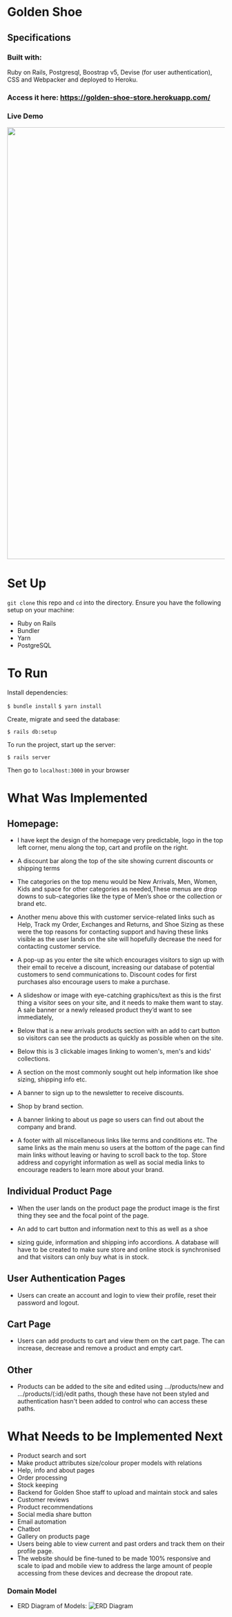 # Golden Shoe

## Specifications 

### Built with:
Ruby on Rails, Postgresql, Boostrap v5, Devise (for user authentication), CSS and Webpacker and deployed to Heroku.

### Access it here: **https://golden-shoe-store.herokuapp.com/**

### Live Demo
<img src="https://github.com/natp4444/golden_shoe/blob/master/public/assets/demo/demo.gif" width="1000" />

# Set Up

`git clone` this repo and `cd` into the directory.
Ensure you have the following setup on your machine:
-   Ruby on Rails 
-   Bundler
-   Yarn
-   PostgreSQL

# To Run 

Install dependencies:

`$ bundle install`
`$ yarn install`

Create, migrate and seed the database:

`$ rails db:setup`

To run the project, start up the server:

`$ rails server`

Then go to `localhost:3000` in your browser

# What Was Implemented

## Homepage:

-  I have kept the design of the homepage very predictable, logo in the
   top left corner, menu along the top, cart and profile on the right. 
   
-  A discount bar along the top of the site showing current discounts or
   shipping terms

-  The categories on the top menu would be New Arrivals, Men, Women,
   Kids and space for other categories as needed,These menus are drop
   downs to sub-categories like the type of Men’s shoe or the collection
   or brand etc.

-  Another menu above this with customer service-related links such as
   Help, Track my Order, Exchanges and Returns, and Shoe Sizing as these
   were the top reasons for contacting support and having these links
   visible as the user lands on the site will hopefully decrease the
   need for contacting customer service.

-  A pop-up as you enter the site which encourages visitors to sign up
   with their email to receive a discount, increasing our database of
   potential customers to send communications to. Discount codes for
   first purchases also encourage users to make a purchase.

-  A slideshow or image with eye-catching graphics/text as this is the
   first thing a visitor sees on your site, and it needs to make them
   want to stay. A sale banner or a newly released product they’d want
   to see immediately,

-  Below that is a new arrivals products section with an add to cart
   button so visitors can see the products as quickly as possible when
   on the site.

-  Below this is 3 clickable images linking to women's, men's and kids'
   collections.

-  A section on the most commonly sought out help information like shoe
   sizing, shipping info etc.

-  A banner to sign up to the newsletter to receive discounts.

-  Shop by brand section.

-  A banner linking to about us page so users can find out about the
   company and brand.

-  A footer with all miscellaneous links like terms and conditions etc.
   The same links as the main menu so users at the bottom of the page
   can find main links without leaving or having to scroll back to the
   top. Store address and copyright information as well as social media links to encourage readers to learn more about your brand.

## Individual Product Page

-  When the user lands on the product page the product image is the
   first thing they see and the focal point of the page. 

-  An add to cart button and information next to this as well as a shoe
-  sizing guide, information and shipping info accordions. A database
   will have to be created to make sure store and online stock is
   synchronised and that visitors can only buy what is in stock.

## User Authentication Pages

-  Users can create an account and login to view their profile, reset
   their password and logout.

## Cart Page

-  Users can add products to cart and view them on the cart page. The can increase, decrease and remove a product and empty cart. 

## Other
-  Products can be added to the site and edited using .../products/new and .../products/(:id)/edit paths, though these have not been styled and authentication hasn't been added to control who can access these paths.

# What Needs to be Implemented Next

-  Product search and sort
-  Make product attributes size/colour proper models with relations
-  Help, info and about pages
-  Order processing
-  Stock keeping
-  Backend for Golden Shoe staff to upload and maintain stock and sales 
-  Customer reviews
-  Product recommendations
-  Social media share button
-  Email automation
-  Chatbot
-  Gallery on products page
-  Users being able to view current and past orders and track them on their profile page.
-  The website should be fine-tuned to be made 100% responsive and scale to ipad and mobile view to address the large amount of people accessing from these devices and decrease the dropout rate.

### Domain Model

-  ERD Diagram of Models:
![ERD Diagram](https://user-images.githubusercontent.com/38429832/137635910-2b088582-392b-4298-aa2f-80dd1bb49f27.png)

